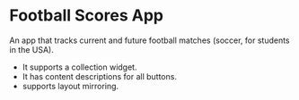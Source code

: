# Football Scores App

An app that tracks current and future football matches (soccer, for students in the USA). 
- It supports a collection widget. 
- It has content descriptions for all buttons. 
- supports layout mirroring.

